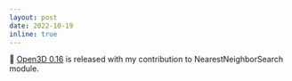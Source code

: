 ```yaml
---
layout: post
date: 2022-10-19
inline: true
---
```


:mega: [Open3D 0.16](http://www.open3d.org/2022/10/19/open3d-0-16-is-out/) is released with my contribution to NearestNeighborSearch module.

